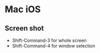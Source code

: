 # Mac iOS
## Screen shot
* Shift-Command-3 for whole screen
* Shift-Command-4 for window selection


